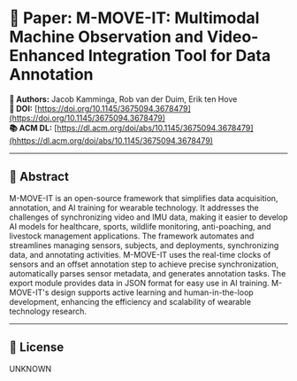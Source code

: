 # 📄 Paper: M-MOVE-IT: Multimodal Machine Observation and Video-Enhanced Integration Tool for Data Annotation

**👥 Authors:** Jacob Kamminga, Rob van der Duim, Erik ten Hove  
**🔗 DOI:** [https://doi.org/10.1145/3675094.3678479](https://doi.org/10.1145/3675094.3678479)  
**📚 ACM DL:** [https://dl.acm.org/doi/abs/10.1145/3675094.3678479](hhttps://dl.acm.org/doi/abs/10.1145/3675094.3678479)

---

## 📄 Abstract

M-MOVE-IT is an open-source framework that simplifies data acquisition, annotation, and AI training for wearable technology. It addresses the challenges of synchronizing video and IMU data, making it easier to develop AI models for healthcare, sports, wildlife monitoring, anti-poaching, and livestock management applications. The framework automates and streamlines managing sensors, subjects, and deployments, synchronizing data, and annotating activities. M-MOVE-IT uses the real-time clocks of sensors and an offset annotation step to achieve precise synchronization, automatically parses sensor metadata, and generates annotation tasks. The export module provides data in JSON format for easy use in AI training. M-MOVE-IT's design supports active learning and human-in-the-loop development, enhancing the efficiency and scalability of wearable technology research.

---

## 🪪 License

UNKNOWN
